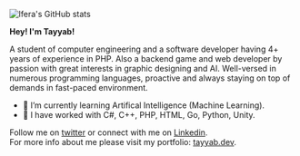 ![Ifera's GitHub stats](https://github-readme-stats.vercel.app/api?username=Ifera&theme=github_dark&show_icons=true)

**Hey! I'm Tayyab!** 

A student of computer engineering and a software developer having 4+ years of experience in PHP. Also a backend game and web developer by passion with great interests in graphic designing and AI. Well-versed in numerous programming languages, proactive and always staying on top of demands in fast-paced environment.

- 🌱 I’m currently learning Artifical Intelligence (Machine Learning).
- 🔭 I have worked with C#, C++, PHP, HTML, Go, Python, Unity.

Follow me on [twitter](https://twitter.com/ifera_tr) or connect with me on [Linkedin](https://www.linkedin.com/in/tayyabrashid-tr/). <br />
For more info about me please visit my portfolio: [tayyab.dev](https://tayyab.dev).

<!--
**Ifera/Ifera** is a ✨ _special_ ✨ repository because its `README.md` (this file) appears on your GitHub profile.

Here are some ideas to get you started:

- 🔭 I’m currently working on ...
- 🌱 I’m currently learning ...
- 👯 I’m looking to collaborate on ...
- 🤔 I’m looking for help with ...
- 💬 Ask me about ...
- 📫 How to reach me: ...
- 😄 Pronouns: ...
- ⚡ Fun fact: ...
-->
